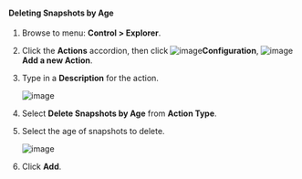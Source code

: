 #### Deleting Snapshots by Age

1. Browse to menu: **Control > Explorer**.

2. Click the **Actions** accordion, then click
    ![image](../images/1847.png)**Configuration**,
    ![image](../images/1862.png)**Add a new Action**.

3. Type in a **Description** for the action.

    ![image](../images/1909.png)

4. Select **Delete Snapshots by Age** from **Action Type**.

5. Select the age of snapshots to delete.

    ![image](../images/1910.png)

6. Click **Add**.

